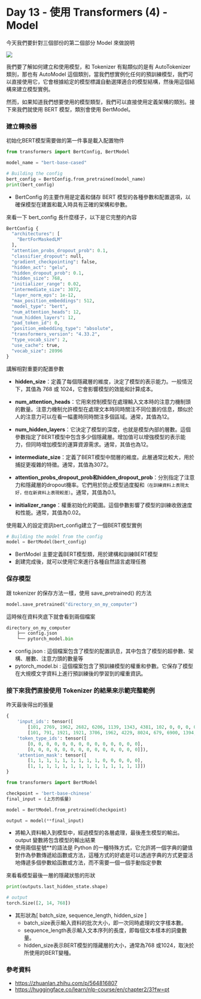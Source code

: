 # Day 13 - 使用 Transformers (4) - Model

今天我們要針對三個部份的第二個部分 Model 來做說明

![](C:\Users\User\Pictures\model.jpg)

我們要了解如何建立和使用模型，和 Tokenizer 有點類似的是有 AutoTokenizer 類別，那也有 AutoModel 這個類別，當我們想實例化任何的預訓練模型，我們可以直接使用它，它會根據給定的模型標識自動選擇適合的模型結構，然後用這個結構來建立模型實例。

然而，如果知道我們想要使用的模型類型，我們可以直接使用定義架構的類別。接下來我們就使用 BERT 模型，類別會使用 BertModel。

### 建立轉換器
初始化BERT模型需要做的第一件事是載入配置物件
```python
from transformers import BertConfig, BertModel

model_name = "bert-base-cased"

# Building the config
bert_config = BertConfig.from_pretrained(model_name)
print(bert_config)
```
- BertConfig 的主要作用是定義和儲存 BERT 模型的各種參數和配置選項，以確保模型在建置和載入時具有正確的架構和參數。

來看一下 bert_config 長什麼樣子，以下是它完整的內容
```python
BertConfig {
  "architectures": [
    "BertForMaskedLM"
  ],
  "attention_probs_dropout_prob": 0.1,
  "classifier_dropout": null,
  "gradient_checkpointing": false,
  "hidden_act": "gelu",
  "hidden_dropout_prob": 0.1,
  "hidden_size": 768,
  "initializer_range": 0.02,
  "intermediate_size": 3072,
  "layer_norm_eps": 1e-12,
  "max_position_embeddings": 512,
  "model_type": "bert",
  "num_attention_heads": 12,
  "num_hidden_layers": 12,
  "pad_token_id": 0,
  "position_embedding_type": "absolute",
  "transformers_version": "4.33.2",
  "type_vocab_size": 2,
  "use_cache": true,
  "vocab_size": 28996
}
```
講解相對重要的配置參數
- **hidden_size**：定義了每個隱藏層的維度，決定了模型的表示能力。一般情況下，其值為 768 或 1024，它會影響模型的效能和計算成本。


- **num_attention_heads**：它用來控制模型在處理輸入文本時的注意力機制頭的數量。注意力機制允許模型在處理文本時同時關注不同位置的信息，類似於人的注意力可以在看一幅畫時同時關注多個區域。通常，其值為12。


- **num_hidden_layers**：它決定了模型的深度，也就是模型內部的層數。這個參數指定了BERT模型中包含多少個隱藏層。增加值可以增強模型的表示能力，但同時增加模型的運算資源需求。通常，其值也為12。


- **intermediate_size**：定義了BERT模型中間層的維度。此層通常比較大，用於捕捉更複雜的特徵。通常，其值為3072。


- **attention_probs_dropout_prob和hidden_dropout_prob**：分別指定了注意力和隱藏層的dropout機率。它們用於防止模型過度擬和`（在訓練資料上表現太好，但在新資料上表現較差）`。通常，其值為0.1。


- **initializer_range**：權重初始化的範圍。這個參數影響了模型的訓練收斂速度和性能。通常，其值為0.02。

使用載入的設定資訊bert_config建立了一個BERT模型實例
```python
# Building the model from the config
model = BertModel(bert_config)
```
- BertModel 主要定義BERT模型類，用於建構和訓練BERT模型
- 創建完成後，就可以使用它來進行各種自然語言處理任務

### 保存模型

跟 tokenizer 的保存方法一樣，使用 save_pretrained() 的方法
```python
model.save_pretrained("directory_on_my_computer")
```
這時候在資料夾底下就會看到兩個檔案
```python
directory_on_my_computer
    ├── config.json
    └── pytorch_model.bin
```
- config.json : 這個檔案包含了模型的配置訊息，其中包含了模型的超參數、架構、層數、注意力頭的數量等
- pytorch_model.bi : 這個檔案包含了預訓練模型的權重和參數。它保存了模型在大規模文字資料上進行預訓練後的學習到的權重資訊。

### 接下來我們直接使用 Tokenizer 的結果來示範完整範例

昨天最後得出的張量
```python
{
    'input_ids': tensor([
        [101, 2769, 1962, 2682, 6206, 1139, 1343, 4381, 102, 0, 0, 0, 0, 0],
        [101, 791, 1921, 1921, 3706, 1962, 4229, 8024, 679, 6900, 1394, 1139, 7271, 102]]), 
    'token_type_ids': tensor([
        [0, 0, 0, 0, 0, 0, 0, 0, 0, 0, 0, 0, 0, 0],
        [0, 0, 0, 0, 0, 0, 0, 0, 0, 0, 0, 0, 0, 0]]),
    'attention_mask': tensor([
        [1, 1, 1, 1, 1, 1, 1, 1, 1, 0, 0, 0, 0, 0],
        [1, 1, 1, 1, 1, 1, 1, 1, 1, 1, 1, 1, 1, 1]])
}
```

```python
from transformers import BertModel

checkpoint = 'bert-base-chinese'
final_input = (上方的張量)

model = BertModel.from_pretrained(checkpoint)

output = model(**final_input)
```
- 將輸入資料輸入到模型中，經過模型的各層處理，最後產生模型的輸出。output 變數將包含模型的輸出結果
- 使用兩個星號**的語法是 Python 的一種特殊方式，它允許將一個字典的鍵值對作為參數傳遞給函數或方法，這種方式的好處是可以透過字典的方式更靈活地傳遞多個參數給函數或方法，而不需要一個一個手動指定參數

來看看模型最後一層的隱藏狀態的形狀
```python
print(outputs.last_hidden_state.shape)

# output
torch.Size([2, 14, 768])
```
- 其形狀為[ batch_size, sequence_length, hidden_size ]
    - batch_size表示輸入資料的批次大小，即一次同時處理的文字樣本數。
    - sequence_length表示輸入文本序列的長度，即每個文本樣本的詞彙數量。
    - hidden_size表示BERT模型的隱藏層的大小，通常為768 或1024，取決於所使用的BERT變種。

### 參考資料
- <https://zhuanlan.zhihu.com/p/564816807>
- <https://huggingface.co/learn/nlp-course/en/chapter2/3?fw=pt>